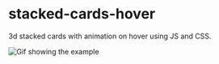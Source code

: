# stacked-cards-hover

3d stacked cards with animation on hover using JS and CSS.

![Gif showing the example](http://wunnle.com/github/stacked-cards.gif)
